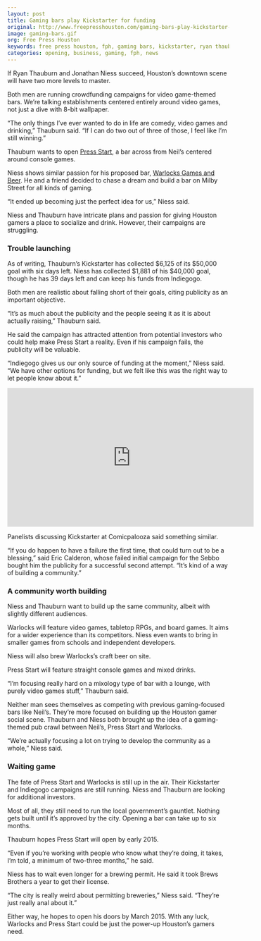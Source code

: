 ```yaml
---
layout: post
title: Gaming bars play Kickstarter for funding
original: http://www.freepresshouston.com/gaming-bars-play-kickstarter-for-funding/
image: gaming-bars.gif
org: Free Press Houston
keywords: free press houston, fph, gaming bars, kickstarter, ryan thauburn, jonathan niess, drinking, video games
categories: opening, business, gaming, fph, news
---
```


If Ryan Thauburn and Jonathan Niess succeed, Houston’s downtown scene will have two more levels to master.

<!--break-->

Both men are running crowdfunding campaigns for video game-themed bars. We’re talking establishments centered entirely around video games, not just a dive with 8-bit wallpaper.

“The only things I’ve ever wanted to do in life are comedy, video games and drinking,” Thauburn said. “If I can do two out of three of those, I feel like I’m still winning.”

Thauburn wants to open [Press Start](https://www.kickstarter.com/projects/852714052/press-start-bar), a bar across from Neil’s centered around console games.

Niess shows similar passion for his proposed bar, [Warlocks Games and Beer](http://warlocksgamesandbeer.com/). He and a friend decided to chase a dream and build a bar on Milby Street for all kinds of gaming.

“It ended up becoming just the perfect idea for us,” Niess said.

Niess and Thauburn have intricate plans and passion for giving Houston gamers a place to socialize and drink. However, their campaigns are struggling.

### Trouble launching

As of writing, Thauburn’s Kickstarter has collected $6,125 of its $50,000 goal with six days left. Niess has collected $1,881 of his $40,000 goal, though he has 39 days left and can keep his funds from Indiegogo.

Both men are realistic about falling short of their goals, citing publicity as an important objective.

“It’s as much about the publicity and the people seeing it as it is about actually raising,” Thauburn said.

He said the campaign has attracted attention from potential investors who could help make Press Start a reality. Even if his campaign fails, the publicity will be valuable.

“Indiegogo gives us our only source of funding at the moment,” Niess said. “We have other options for funding, but we felt like this was the right way to let people know about it.”

<iframe width="560" height="315" src="https://www.youtube.com/embed/feHOcV6DELs" frameborder="0" allowfullscreen></iframe>

Panelists discussing Kickstarter at Comicpalooza said something similar.

“If you do happen to have a failure the first time, that could turn out to be a blessing,” said Eric Calderon, whose failed initial campaign for the Sebbo bought him the publicity for a successful second attempt. “It’s kind of a way of building a community.”

### A community worth building

Niess and Thauburn want to build up the same community, albeit with slightly different audiences.

Warlocks will feature video games, tabletop RPGs, and board games. It aims for a wider experience than its competitors. Niess even wants to bring in smaller games from schools and independent developers.

Niess will also brew Warlocks’s craft beer on site.

Press Start will feature straight console games and mixed drinks.

“I’m focusing really hard on a mixology type of bar with a lounge, with purely video games stuff,” Thauburn said.

Neither man sees themselves as competing with previous gaming-focused bars like Neil’s. They’re more focused on building up the Houston gamer social scene. Thauburn and Niess both brought up the idea of a gaming-themed pub crawl between Neil’s, Press Start and Warlocks.

“We’re actually focusing a lot on trying to develop the community as a whole,” Niess said.

### Waiting game

The fate of Press Start and Warlocks is still up in the air. Their Kickstarter and Indiegogo campaigns are still running. Niess and Thauburn are looking for additional investors.

Most of all, they still need to run the local government’s gauntlet. Nothing gets built until it’s approved by the city. Opening a bar can take up to six months.

Thauburn hopes Press Start will open by early 2015.

“Even if you’re working with people who know what they’re doing, it takes, I’m told, a minimum of two-three months,” he said.

Niess has to wait even longer for a brewing permit. He said it took Brews Brothers a year to get their license.

“The city is really weird about permitting breweries,” Niess said. “They’re just really anal about it.”

Either way, he hopes to open his doors by March 2015. With any luck, Warlocks and Press Start could be just the power-up Houston’s gamers need.